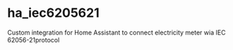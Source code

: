 # ha_iec6205621
Custom integration for Home Assistant to connect electricity meter wia IEC 62056-21protocol
